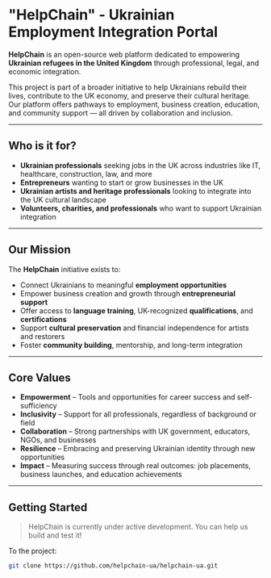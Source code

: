 # "HelpChain" - Ukrainian Employment Integration Portal

**HelpChain** is an open-source web platform dedicated to empowering **Ukrainian refugees in the United Kingdom** through professional, legal, and economic integration.

This project is part of a broader initiative to help Ukrainians rebuild their lives, contribute to the UK economy, and preserve their cultural heritage. Our platform offers pathways to employment, business creation, education, and community support — all driven by collaboration and inclusion.

---

## Who is it for?

- **Ukrainian professionals** seeking jobs in the UK across industries like IT, healthcare, construction, law, and more  
- **Entrepreneurs** wanting to start or grow businesses in the UK  
- **Ukrainian artists and heritage professionals** looking to integrate into the UK cultural landscape  
- **Volunteers, сharities, and professionals** who want to support Ukrainian integration  

---

## Our Mission

The **HelpChain** initiative exists to:

- Connect Ukrainians to meaningful **employment opportunities**
- Empower business creation and growth through **entrepreneurial support**
- Offer access to **language training**, UK-recognized **qualifications**, and **certifications**
- Support **cultural preservation** and financial independence for artists and restorers
- Foster **community building**, mentorship, and long-term integration

---

## Core Values

- **Empowerment** – Tools and opportunities for career success and self-sufficiency  
- **Inclusivity** – Support for all professionals, regardless of background or field  
- **Collaboration** – Strong partnerships with UK government, educators, NGOs, and businesses  
- **Resilience** – Embracing and preserving Ukrainian identity through new opportunities  
- **Impact** – Measuring success through real outcomes: job placements, business launches, and education achievements  

---

## Getting Started

> HelpChain is currently under active development. You can help us build and test it!

To the project:

```bash
git clone https://github.com/helpchain-ua/helpchain-ua.git


